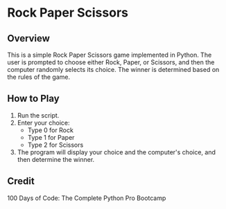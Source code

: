 # Rock Paper Scissors

## Overview
This is a simple Rock Paper Scissors game implemented in Python. The user is prompted to choose either Rock, Paper, or Scissors, and then the computer randomly selects its choice. The winner is determined based on the rules of the game.

## How to Play
1. Run the script.
2. Enter your choice:
    - Type 0 for Rock
    - Type 1 for Paper
    - Type 2 for Scissors
3. The program will display your choice and the computer's choice, and then determine the winner.

## Credit
100 Days of Code: The Complete Python Pro Bootcamp